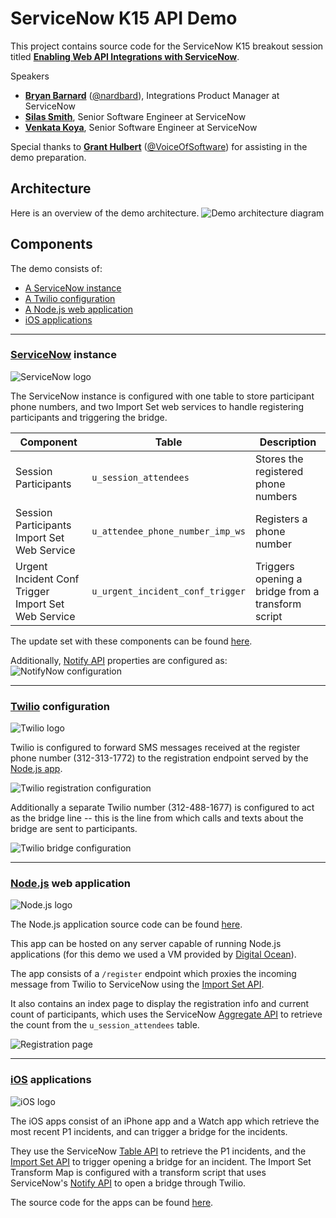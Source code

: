 # ServiceNow K15 API Demo
This project contains source code for the ServiceNow K15 breakout session titled **[Enabling Web API Integrations with ServiceNow](https://knowledge.servicenowevents.com/connect/sessionDetail.ww?SESSION_ID=1283)**.

Speakers
* **[Bryan Barnard](https://github.com/bryanbarnard)** ([@nardbard](https://twitter.com/nardbard)), Integrations Product Manager at ServiceNow
* **[Silas Smith](https://community.servicenow.com/people/silas)**, Senior Software Engineer at ServiceNow
* **[Venkata Koya](https://github.com/kvkk)**, Senior Software Engineer at ServiceNow

Special thanks to **[Grant Hulbert](https://community.servicenow.com/people/grant.hulbert)** ([@VoiceOfSoftware](https://twitter.com/VoiceOfSoftware)) for assisting in the demo preparation.

## Architecture
Here is an overview of the demo architecture.
![Demo architecture diagram](/images/demo_diagram.jpg "Demo architecture diagram")

## Components
The demo consists of:
* [A ServiceNow instance](#servicenow-instance)
* [A Twilio configuration](#twilio-configuration)
* [A Node.js web application](#nodejs-web-application)
* [iOS applications](#ios-applications)

--------------------------------------------------------------------------
### [ServiceNow](http://www.servicenow.com/) instance
![ServiceNow logo](/images/servicenow-logo.jpg)

The ServiceNow instance is configured with one table to store participant phone numbers, and two Import Set web services to handle registering participants and triggering the bridge.

| Component | Table | Description |
| ----------|-------|------------ |
| Session Participants | `u_session_attendees` | Stores the registered phone numbers |
| Session Participants Import Set Web Service | `u_attendee_phone_number_imp_ws` | Registers a phone number |
| Urgent Incident Conf Trigger Import Set Web Service | `u_urgent_incident_conf_trigger` | Triggers opening a bridge from a transform script |

The update set with these components can be found [here](/servicenow/K15_API_DEMO_UpdateSet.xml).

Additionally, [Notify API](http://wiki.servicenow.com/index.php?title=Notify) properties are configured as:
![NotifyNow configuration](/images/notify_config.jpg "NotifyNow configuration")

--------------------------------------------------------------------------
### [Twilio](https://www.twilio.com/) configuration
![Twilio logo](/images/twilio-logo.jpg)

Twilio is configured to forward SMS messages received at the register phone number (312-313-1772) to the registration endpoint served by the [Node.js app](#nodejs-web-application).

![Twilio registration configuration](/images/twilio_register_config.jpg "Twilio registration configuration")

Additionally a separate Twilio number (312-488-1677) is configured to act as the bridge line -- this is the line from which calls and texts about the bridge are sent to participants.

![Twilio bridge configuration](/images/twilio_bridge_config.jpg "Twilio bridge configuration")

--------------------------------------------------------------------------
### [Node.js](https://nodejs.org/) web application
![Node.js logo](/images/nodejs-logo.jpg)

The Node.js application source code can be found [here](/node/snapidemo).

This app can be hosted on any server capable of running Node.js applications (for this demo we used a VM provided by [Digital Ocean](https://www.digitalocean.com/)).

The app consists of a `/register` endpoint which proxies the incoming message from Twilio to ServiceNow using the [Import Set API](http://wiki.servicenow.com/index.php?title=Import_Set_API).

It also contains an index page to display the registration info and current count of participants, which uses the ServiceNow [Aggregate API](http://wiki.servicenow.com/index.php?title=Aggregate_API) to retrieve the count from the `u_session_attendees` table.

![Registration page](/images/node_view.jpg "Registration page")

--------------------------------------------------------------------------
### [iOS](https://developer.apple.com/devcenter/ios/) applications
![iOS logo](/images/ios-logo.jpg)

The iOS apps consist of an iPhone app and a Watch app which retrieve the most recent P1 incidents, and can trigger a bridge for the incidents.

They use the ServiceNow [Table API](http://wiki.servicenow.com/index.php?title=Table_API) to retrieve the P1 incidents, and the [Import Set API](http://wiki.servicenow.com/index.php?title=Import_Set_API) to trigger opening a bridge for an incident. The Import Set Transform Map is configured with a transform script that uses ServiceNow's [Notify API](http://wiki.servicenow.com/index.php?title=Notify) to open a bridge through Twilio.

The source code for the apps can be found [here](/xcode).
